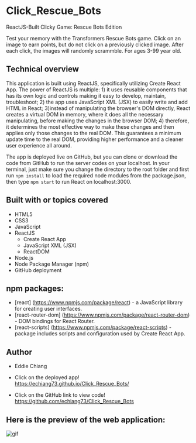 # Click_Rescue_Bots
ReactJS-Built Clicky Game: Rescue Bots Edition

Test your memory with the Transformers Rescue Bots game. Click on an image to earn points, but do not click on a previously clicked image. After each click, the images will randomly scrammble. For ages 3-99 year old.

## Technical overview
This application is built using ReactJS, specifically utilizing Create React App. The power of ReactJS is multiple: 1) it uses reusable components that has its own logic and controls making it easy to develop, maintain, troubleshoot; 2) the app uses JavaScript XML (JSX) to easily write and add HTML in React; 3)instead of manipulating the browser's DOM directly, React creates a virtual DOM in memory, where it does all the necessary manipulating, before making the changes in the browser DOM; 4) therefore, it determines the most effective way to make these changes and then applies only those changes to the real DOM. This guarantees a minimum update time to the real DOM, providing higher performance and a cleaner user experience all around. 

The app is deployed live on GitHub, but you can clone or download the code from GitHub to run the server codes on your localhost. In your terminal, just make sure you change the directory to the root folder and first run `npm install` to load the required node modules from the package.json, then type `npm start` to run React on localhost:3000.

## Built with or topics covered
* HTML5
* CSS3
* JavaScript
* ReactJS
    * Create React App
    * JavaScript XML (JSX)
    * ReactDOM
* Node.js
* Node Package Manager (npm)
* GitHub deployment

## npm packages: 
* [react] (https://www.npmjs.com/package/react) - a JavaScript library for creating user interfaces.
* [react-router-dom] (https://www.npmjs.com/package/react-router-dom) - DOM bindings for React Router.
* [react-scripts] (https://www.npmjs.com/package/react-scripts) - package includes scripts and configuration used by Create React App.

## Author
* Eddie Chiang
* Click on the deployed app!
https://echiang73.github.io/Click_Rescue_Bots/

* Click on the GitHub link to view code!
https://github.com/echiang73/Click_Rescue_Bots


## Here is the preview of the web application:

![](src/assets/images/webpreview.gif "gif")
